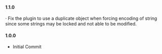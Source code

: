 #### 1.1.0

· Fix the plugin to use a duplicate object when forcing encoding of string since some strings may be locked and not able to be modified.

#### 1.0.0

* Initial Commit
